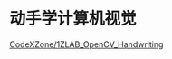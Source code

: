 # 动手学计算机视觉

[CodeXZone/1ZLAB_OpenCV_Handwriting](https://github.com/CodeXZone/1ZLAB_OpenCV_Handwriting)